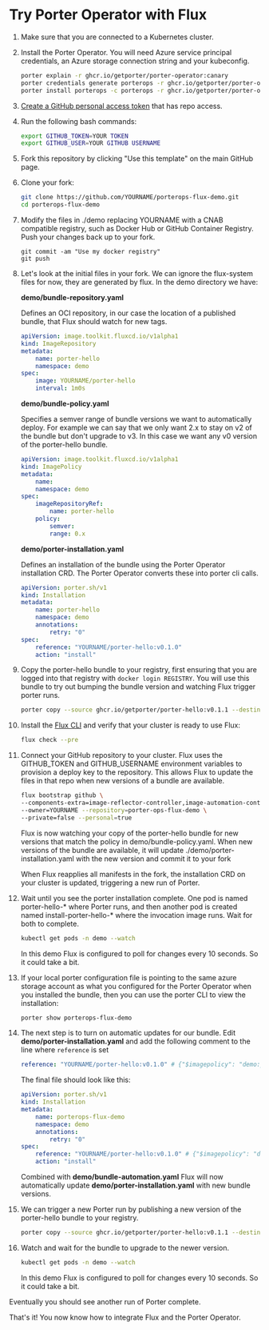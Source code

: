 # Try Porter Operator with Flux

1. Make sure that you are connected to a Kubernetes cluster.

1. Install the Porter Operator. You will need Azure service principal
   credentials, an Azure storage connection string and your kubeconfig.
    ```bash
    porter explain -r ghcr.io/getporter/porter-operator:canary
    porter credentials generate porterops -r ghcr.io/getporter/porter-operator:canary
    porter install porterops -c porterops -r ghcr.io/getporter/porter-operator:canary
    ```

1. [Create a GitHub personal access token](https://github.com/settings/tokens)
   that has repo access.

1. Run the following bash commands:
    ```bash
    export GITHUB_TOKEN=YOUR TOKEN
    export GITHUB_USER=YOUR GITHUB USERNAME
    ```

1. Fork this repository by clicking "Use this template" on the main GitHub page.

1. Clone your fork:

    ```bash
    git clone https://github.com/YOURNAME/porterops-flux-demo.git
    cd porterops-flux-demo
    ```

1. Modify the files in ./demo replacing YOURNAME with a CNAB compatible
   registry, such as Docker Hub or GitHub Container Registry. Push your changes back up to your fork.
   ```
   git commit -am "Use my docker registry"
   git push
   ```

1. Let's look at the initial files in your fork. We can ignore the flux-system files for now, they are generated by flux. In the demo directory we have:

    **demo/bundle-repository.yaml**

    Defines an OCI repository, in our case the location of a published bundle,
    that Flux should watch for new tags.

    ```yaml
    apiVersion: image.toolkit.fluxcd.io/v1alpha1
    kind: ImageRepository
    metadata:
        name: porter-hello
        namespace: demo
    spec:
        image: YOURNAME/porter-hello
        interval: 1m0s
    ```

    **demo/bundle-policy.yaml**

    Specifies a semver range of bundle versions we want to automatically deploy.
    For example we can say that we only want 2.x to stay on v2 of the bundle but
    don't upgrade to v3. In this case we want any v0 version of the porter-hello bundle.

    ```yaml
    apiVersion: image.toolkit.fluxcd.io/v1alpha1
    kind: ImagePolicy
    metadata:
        name: 
        namespace: demo
    spec:
        imageRepositoryRef:
            name: porter-hello
        policy:
            semver:
            range: 0.x
    ```

    **demo/porter-installation.yaml**

    Defines an installation of the bundle using the Porter Operator installation CRD.
    The Porter Operator converts these into porter cli calls.

    ```yaml
    apiVersion: porter.sh/v1
    kind: Installation
    metadata:
        name: porter-hello
        namespace: demo
        annotations:
            retry: "0"
    spec:
        reference: "YOURNAME/porter-hello:v0.1.0"
        action: "install"
    ```

1. Copy the porter-hello bundle to your registry, first ensuring that you are
   logged into that registry with `docker login REGISTRY`. You will use this bundle to try out bumping the bundle version and watching Flux trigger porter runs.

    ```bash
    porter copy --source ghcr.io/getporter/porter-hello:v0.1.1 --destination YOURNAME
    ```

1. Install the [Flux CLI](https://toolkit.fluxcd.io/guides/installation/) and
   verify that your cluster is ready to use Flux:
    ```bash
    flux check --pre
    ```

1. Connect your GitHub repository to your cluster. Flux uses the GITHUB_TOKEN
   and GITHUB_USERNAME environment variables to provision a deploy key to the
   repository. This allows Flux to update the files in that repo when new
   versions of a bundle are available.
    ```bash
    flux bootstrap github \
    --components-extra=image-reflector-controller,image-automation-controller \
    --owner=YOURNAME --repository=porter-ops-flux-demo \
    --private=false --personal=true
    ```

    Flux is now watching your copy of the porter-hello bundle for new versions that match the policy in demo/bundle-policy.yaml. When new versions of the bundle are available, it will update ./demo/porter-installation.yaml with the new version and commit it to your fork
    
    When Flux reapplies all manifests in the fork, the installation CRD on your cluster is updated, triggering a new run of Porter.

1. Wait until you see the porter installation complete. One pod is named porter-hello-* where Porter runs, and then another pod is created named install-porter-hello-* where the invocation image runs. Wait for both to complete.
    ```bash
    kubectl get pods -n demo --watch
    ```

    In this demo Flux is configured to poll for changes every 10 seconds. So it could take a bit.

1. If your local porter configuration file is pointing to the same azure storage account as what you configured for the Porter Operator when you installed the bundle, then you can use the porter CLI to view the installation:

    ```bash
    porter show porterops-flux-demo
    ```

1. The next step is to turn on automatic updates for our bundle. Edit **demo/porter-installation.yaml** and add the following comment to the line where `reference` is set

    ```yaml
    reference: "YOURNAME/porter-hello:v0.1.0" # {"$imagepolicy": "demo:porter-hello"}
    ```

    The final file should look like this:

    ```yaml
    apiVersion: porter.sh/v1
    kind: Installation
    metadata:
        name: porterops-flux-demo
        namespace: demo
        annotations:
            retry: "0"
    spec:
        reference: "YOURNAME/porter-hello:v0.1.0" # {"$imagepolicy": "demo:porter-hello"}
        action: "install"
    ```

    Combined with **demo/bundle-automation.yaml** Flux will now automatically update **demo/porter-installation.yaml** with new bundle versions.

1. We can trigger a new Porter run by publishing a new version of the
   porter-hello bundle to your registry.
    ```bash
    porter copy --source ghcr.io/getporter/porter-hello:v0.1.1 --destination YOURNAME/porter-hello:v0.1.4
    ```

1. Watch and wait for the bundle to upgrade to the newer version.
    ```bash
    kubectl get pods -n demo --watch
    ```

    In this demo Flux is configured to poll for changes every 10 seconds. So it could take a bit.

Eventually you should see another run of Porter complete.

That's it! You now know how to integrate Flux and the Porter Operator.
